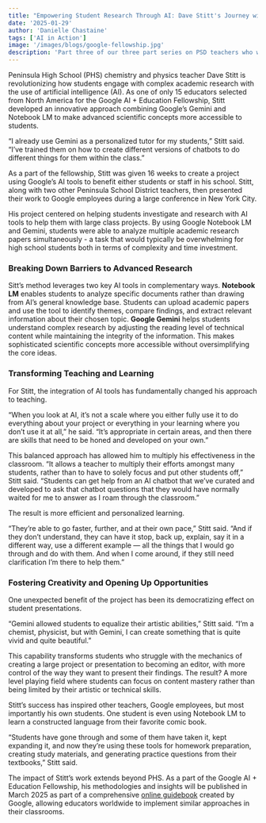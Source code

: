 ```yaml
---
title: "Empowering Student Research Through AI: Dave Stitt's Journey with the GoogleAI + Education Fellowship"
date: '2025-01-29'
author: 'Danielle Chastaine'
tags: ['AI in Action']
image: '/images/blogs/google-fellowship.jpg'
description: 'Part three of our three part series on PSD teachers who were selected for the GoogleAI + Education Fellowship'
---
```


Peninsula High School (PHS) chemistry and physics teacher Dave Stitt is revolutionizing how students engage with complex academic research with the use of artificial intelligence (AI). As one of only 15 educators selected from North America for the Google AI + Education Fellowship, Stitt developed an innovative approach combining Google’s Gemini and Notebook LM to make advanced scientific concepts more accessible to students.

“I already use Gemini as a personalized tutor for my students,” Stitt said. “I’ve trained them on how to create different versions of chatbots to do different things for them within the class.”

As a part of the fellowship, Stitt was given 16 weeks to create a project using Google’s AI tools to benefit either students or staff in his school. Stitt, along with two other Peninsula School District teachers, then presented their work to Google employees during a large conference in New York City.

His project centered on helping students investigate and research with AI tools to help them with large class projects. By using Google Notebook LM and Gemini, students were able to analyze multiple academic research papers simultaneously - a task that would typically be overwhelming for high school students both in terms of complexity and time investment.

### Breaking Down Barriers to Advanced Research

Sitt’s method leverages two key AI tools in complementary ways. **Notebook LM** enables students to analyze specific documents rather than drawing from AI’s general knowledge base. Students can upload academic papers and use the tool to identify themes, compare findings, and extract relevant information about their chosen topic. **Google Gemini** helps students understand complex research by adjusting the reading level of technical content while maintaining the integrity of the information. This makes sophisticated scientific concepts more accessible without oversimplifying the core ideas.

### Transforming Teaching and Learning

For Stitt, the integration of AI tools has fundamentally changed his approach to teaching.

“When you look at AI, it’s not a scale where you either fully use it to do everything about your project or everything in your learning where you don’t use it at all,” he said. “It’s appropriate in certain areas, and then there are skills that need to be honed and developed on your own.”

This balanced approach has allowed him to multiply his effectiveness in the classroom.
“It allows a teacher to multiply their efforts amongst many students, rather than to have to solely focus and put other students off,” Stitt said. “Students can get help from an AI chatbot that we’ve curated and developed to ask that chatbot questions that they would have normally waited for me to answer as I roam through the classroom.”

The result is more efficient and personalized learning.

“They’re able to go faster, further, and at their own pace,” Stitt said. “And if they don’t understand, they can have it stop, back up, explain, say it in a different way, use a different example — all the things that I would go through and do with them. And when I come around, if they still need clarification I’m there to help them.”

### Fostering Creativity and Opening Up Opportunities

One unexpected benefit of the project has been its democratizing effect on student presentations.

“Gemini allowed students to equalize their artistic abilities,” Stitt said. “I’m a chemist, physicist, but with Gemini, I can create something that is quite vivid and quite beautiful.”

This capability transforms students who struggle with the mechanics of creating a large project or presentation to becoming an editor, with more control of the way they want to present their findings. The result? A more level playing field where students can focus on content mastery rather than being limited by their artistic or technical skills.

Stitt’s success has inspired other teachers, Google employees, but most importantly his own students. One student is even using Notebook LM to learn a constructed language from their favorite comic book.

“Students have gone through and some of them have taken it, kept expanding it, and now they’re using these tools for homework preparation, creating study materials, and generating practice questions from their textbooks,” Stitt said.

The impact of Stitt’s work extends beyond PHS. As a part of the Google AI + Education Fellowship, his methodologies and insights will be published in March 2025 as part of a comprehensive [online guidebook](https://edu.google.com/ai-resources-in-education/) created by Google, allowing educators worldwide to implement similar approaches in their classrooms.
